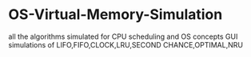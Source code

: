 # OS-Virtual-Memory-Simulation
all the algorithms simulated for CPU scheduling and OS concepts
GUI simulations of
LIFO,FIFO,CLOCK,LRU,SECOND CHANCE,OPTIMAL,NRU
